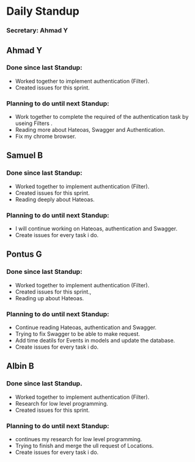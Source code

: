 # Daily Standup

### Secretary: Ahmad Y

## Ahmad Y

### Done since last Standup:

- Worked together to implement authentication (Filter).
- Created issues for this sprint.

### Planning to do until next Standup:

- Work together to complete the required of the authentication task by useing Filters .
- Reading more about Hateoas, Swagger and Authentication.
- Fix my chrome browser.



## Samuel B

### Done since last Standup:

- Worked together to implement authentication (Filter).
- Created issues for this sprint.
- Reading deeply about Hateoas.

### Planning to do until next Standup:

- I will continue working on Hateoas, authentication and Swagger.
- Create issues for every task i do.



## Pontus G

### Done since last Standup:

- Worked together to implement authentication (Filter).
- Created issues for this sprint.,
- Reading up about Hateoas.

### Planning to do until next Standup:

- Continue reading Hateoas, authentication and Swagger.
- Trying to fix Swagger to be able to make request.
- Add time deatils for Events in models and update the database.
- Create issues for every task i do.



## Albin B

### Done since last Standup.

- Worked together to implement authentication (Filter).
- Research for low level programming.
- Created issues for this sprint.

### Planning to do until next Standup:

- continues my research for low level programming.
- Trying to finish and merge the ull request of Locations.
- Create issues for every task i do.
